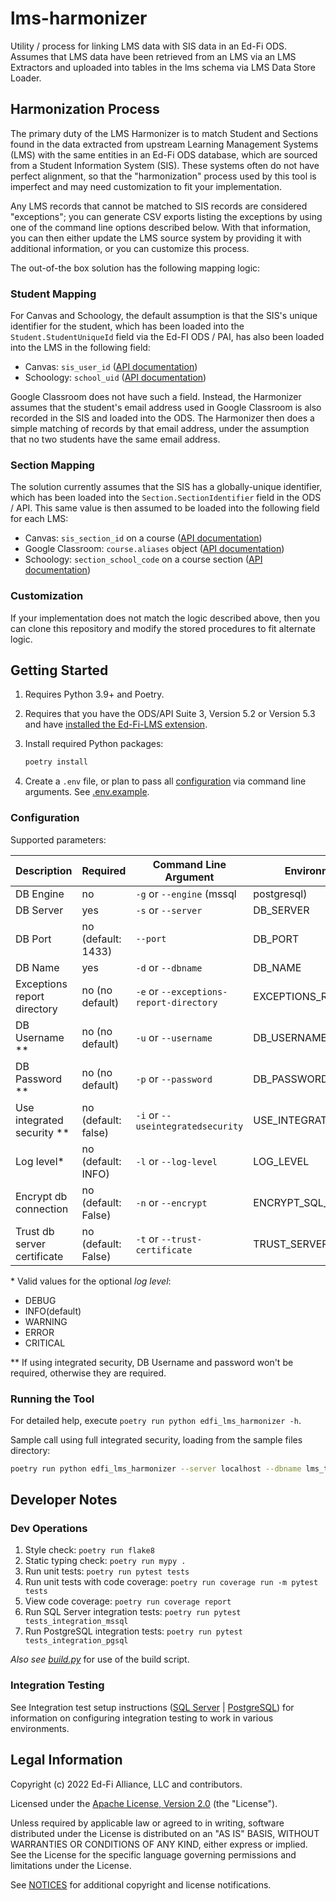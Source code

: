 # lms-harmonizer

Utility / process for linking LMS data with SIS data in an Ed-Fi ODS. Assumes
that LMS data have been retrieved from an LMS via an LMS Extractors and uploaded
into tables in the lms schema via LMS Data Store Loader.

## Harmonization Process

The primary duty of the LMS Harmonizer is to match Student and Sections found in
the data extracted from upstream Learning Management Systems (LMS) with the same
entities in an Ed-Fi ODS database, which are sourced from a Student Information
System (SIS). These systems often do not have perfect alignment, so that the
"harmonization" process used by this tool is imperfect and may need
customization to fit your implementation.

Any LMS records that cannot be matched to SIS records are considered
"exceptions"; you can generate CSV exports listing the exceptions by using one
of the command line options described below. With that information, you can then
either update the LMS source system by providing it with additional information,
or you can customize this process.

The out-of-the box solution has the following mapping logic:

### Student Mapping

For Canvas and Schoology, the default assumption is that the SIS's unique
identifier for the student, which has been loaded into the
`Student.StudentUniqueId` field via the Ed-FI ODS / PAI, has also been loaded
into the LMS in the following field:

* Canvas: `sis_user_id` ([API documentation](https://canvas.instructure.com/doc/api/users.html#User))
* Schoology: `school_uid` ([API documentation](https://developers.schoology.com/api-documentation/rest-api-v1/user))

Google Classroom does not have such a field. Instead, the Harmonizer assumes
that the student's email address used in Google Classroom is also recorded in
the SIS and loaded into the ODS. The Harmonizer then does a simple matching of
records by that email address, under the assumption that no two students have
the same email address.

### Section Mapping

The solution currently assumes that the SIS has a globally-unique identifier,
which has been loaded into the `Section.SectionIdentifier` field in the ODS /
API. This same value is then assumed to be loaded into the following field for each LMS:

* Canvas: `sis_section_id` on a course ([API
  documentation](https://canvas.instructure.com/doc/api/courses.html))
* Google Classroom: `course.aliases` object ([API
  documentation](https://developers.google.com/classroom/reference/rest/v1/courses.aliases))
* Schoology: `section_school_code` on a course section ([API
  documentation](https://developers.schoology.com/api-documentation/rest-api-v1/course-section))

### Customization

If your implementation does not match the logic described above, then you can clone
this repository and modify the stored procedures to fit alternate logic.

## Getting Started

1. Requires Python 3.9+ and Poetry.
1. Requires that you have the ODS/API Suite 3, Version 5.2 or Version 5.3 and have [installed the
   Ed-Fi-LMS extension](../../docs/installing-the-extension.md).
1. Install required Python packages:

   ```bash
   poetry install
   ```

1. Create a `.env` file, or plan to pass all [configuration](#configuration) via
   command line arguments. See [.env.example](.env.example).

### Configuration

Supported parameters:

| Description                 | Required            | Command Line Argument                   | Environment Variable        |
| --------------------------- | ------------------- | --------------------------------------- | --------------------------- |
| DB Engine                   | no                  | `-g` or `--engine` (mssql | postgresql) | DB_ENGINE                   |
| DB Server                   | yes                 | `-s` or `--server`                      | DB_SERVER                   |
| DB Port                     | no (default: 1433)  | `--port`                                | DB_PORT                     |
| DB Name                     | yes                 | `-d` or `--dbname`                      | DB_NAME                     |
| Exceptions report directory | no (no default)     | `-e` or `--exceptions-report-directory` | EXCEPTIONS_REPORT_DIRECTORY |
| DB Username **              | no (no default)     | `-u` or `--username`                    | DB_USERNAME                 |
| DB Password **              | no (no default)     | `-p` or `--password`                    | DB_PASSWORD                 |
| Use integrated security **  | no (default: false) | `-i` or `--useintegratedsecurity`       | USE_INTEGRATED_SECURITY     |
| Log level*                  | no (default: INFO)  | `-l` or `--log-level`                   | LOG_LEVEL                   |
| Encrypt db connection       | no (default: False) | `-n` or `--encrypt`                     | ENCRYPT_SQL_CONNECTION      |
| Trust db server certificate | no (default: False) | `-t` or `--trust-certificate`           | TRUST_SERVER_CERTIFICATE    |

\* Valid values for the optional _log level_:

* DEBUG
* INFO(default)
* WARNING
* ERROR
* CRITICAL

\** If using integrated security, DB Username and password won't be required,
otherwise they are required.

### Running the Tool

For detailed help, execute `poetry run python edfi_lms_harmonizer -h`.

Sample call using full integrated security, loading from the sample files
directory:

```bash
poetry run python edfi_lms_harmonizer --server localhost --dbname lms_toolkit --useintegratedsecurity
```

## Developer Notes

### Dev Operations

1. Style check: `poetry run flake8`
1. Static typing check: `poetry run mypy .`
1. Run unit tests: `poetry run pytest tests`
1. Run unit tests with code coverage: `poetry run coverage run -m pytest tests`
1. View code coverage: `poetry run coverage report`
1. Run SQL Server integration tests: `poetry run pytest tests_integration_mssql`
1. Run PostgreSQL integration tests: `poetry run pytest tests_integration_pgsql`

_Also see
[build.py](https://github.com/Ed-Fi-Exchange-OSS/LMS-Toolkit/blob/main/docs/build.md)_
for use of the build script.

### Integration Testing

See Integration test setup instructions ([SQL
Server](./tests_integration_mssql/README.md) |
[PostgreSQL](./tests_integration_pgsql/README.md)) for information on
configuring integration testing to work in various environments.

## Legal Information

Copyright (c) 2022 Ed-Fi Alliance, LLC and contributors.

Licensed under the [Apache License, Version
2.0](https://github.com/Ed-Fi-Exchange-OSS/LMS-Toolkit/blob/main/LICENSE) (the
"License").

Unless required by applicable law or agreed to in writing, software distributed
under the License is distributed on an "AS IS" BASIS, WITHOUT WARRANTIES OR
CONDITIONS OF ANY KIND, either express or implied. See the License for the
specific language governing permissions and limitations under the License.

See
[NOTICES](https://github.com/Ed-Fi-Exchange-OSS/LMS-Toolkit/blob/main/NOTICES.md)
for additional copyright and license notifications.
